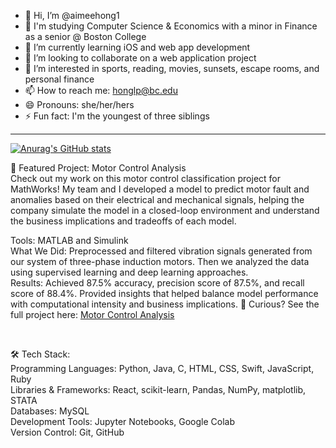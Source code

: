 - 👋 Hi, I’m @aimeehong1
- 📖 I'm studying Computer Science & Economics with a minor in Finance as a senior @ Boston College
- 🌱 I’m currently learning iOS and web app development
- 💞️ I’m looking to collaborate on a web application project
- 👀 I’m interested in sports, reading, movies, sunsets, escape rooms, and personal finance
- 📫 How to reach me: honglp@bc.edu
- 😄 Pronouns: she/her/hers
- ⚡ Fun fact: I'm the youngest of three siblings

<!---
aimeehong1/aimeehong1 is a ✨ special ✨ repository because its `README.md` (this file) appears on your GitHub profile.
You can click the Preview link to take a look at your changes.
--->
<hr>

[![Anurag's GitHub stats](https://github-readme-stats.vercel.app/api?username=aimeehong1)](https://github.com/anuraghazra/github-readme-stats)

🎯 Featured Project: Motor Control Analysis <br>
Check out my work on this motor control classification project for MathWorks! My team and I developed a model to predict motor fault and anomalies based on their electrical and mechanical signals, helping the company simulate the model in a closed-loop environment and understand the business implications and tradeoffs of each model.

Tools: MATLAB and Simulink <br>
What We Did: Preprocessed and filtered vibration signals generated from our system of three-phase induction motors. Then we analyzed the data using supervised learning and deep learning approaches. <br>
Results: Achieved 87.5% accuracy, precision score of 87.5%, and recall score of 88.4%. Provided insights that helped balance model performance with computational intensity and business implications. 
👀 Curious? See the full project here: <a href="https://github.com/aimeehong1/MotorControlAI">Motor Control Analysis</a>

<br>

🛠 Tech Stack: <br>
Programming Languages: Python, Java, C, HTML, CSS, Swift, JavaScript, Ruby<br>
Libraries & Frameworks: React, scikit-learn, Pandas, NumPy, matplotlib, STATA <br>
Databases: MySQL <br>
Development Tools: Jupyter Notebooks, Google Colab <br>
Version Control: Git, GitHub <br>
